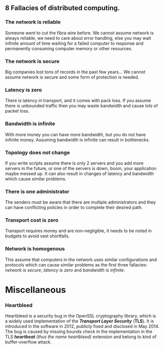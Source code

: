 ## 8 Fallacies of distributed computing.

### The network is reliable

Someone went to cut the fibra wire before. We cannot assume network is always reliable, we need to care about error handling, else you may wait infinite amount of time waiting for a failed computer to response and permanently consuming computer memory or other resources.

### The network is secure

Big companies lost tons of records in the past few years... We cannot assume network is secure and some form of protection is needed.

### Latency is zero

There is latency in transport, and it comes with pack loss. If you assume there is unbounded traffic then you may waste bandwidth and cause lots of packet loss.

### Bandwidth is infinite

With more money you can have more bandwidth, but you do not have infinite money. Assuming bandwidth is infinite can result in bottlenecks.

### Topology does not change

If you write scripts assume there is only 2 servers and you add more servers in the future, or one of the servers is down, boom, your application maybe messed up. It can also result in changes of latency and bandwidth which cause similar problems.

### There is one administrator

The senders must be aware that there are multiple administrators and they can have conflicting policies in order to complete their desired path.

### Transport cost is zero

Transport requires money and are non-negligible,  it needs to be noted in budgets to avoid vast shortfalls.

### Network is homogenous

This assume that computers in the network uses similar configurations and protocols which can cause similar problems as the first three fallacies: *network is secure*, *latency is zero* and *bandwidth is infinite*.

# Miscellaneous

### Heartbleed

Heartbleed is a security bug in the OpenSSL cryptography library, which is a widely used implementation of the ***Transport Layer Security*** (**TLS**). It is introduced in the software in 2012, publicly fixed and disclosed in May 2014. The bug is caused by missing bounds check in the implementation in the TLS ***heartbeat*** *(thus the name heartbleed)* extension and belong to kind of buffer-overflow attack.